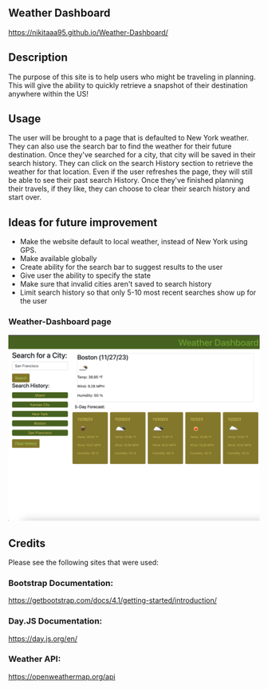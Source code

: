 ## Weather Dashboard
https://nikitaaa95.github.io/Weather-Dashboard/

## Description
The purpose of this site is to help users who might be traveling in planning. This will give the ability to quickly retrieve a snapshot of their destination anywhere within the US!

## Usage
The user will be brought to a page that is defaulted to New York weather. They can also use the search bar to find the weather for their future destination. Once they've searched for a city, that city will be saved in their search history. They can click on the search History section to retrieve the weather for that location. Even if the user refreshes the page, they will still be able to see their past search History. Once they've finished planning their travels, if they like, they can choose to clear their search history and start over.

## Ideas for future improvement
- Make the website default to local weather, instead of New York using GPS.
- Make available globally
- Create ability for the search bar to suggest results to the user
- Give user the ability to specify the state
- Make sure that invalid cities aren't saved to search history
- Limit search history so that only 5-10 most recent searches show up for the user

### Weather-Dashboard page
![startingpage](assets/images/Starter.png)

## Credits
Please see the following sites that were used:
### Bootstrap Documentation:
https://getbootstrap.com/docs/4.1/getting-started/introduction/

### Day.JS Documentation:
https://day.js.org/en/

### Weather API: 
https://openweathermap.org/api